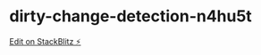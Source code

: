 # dirty-change-detection-n4hu5t

[Edit on StackBlitz ⚡️](https://stackblitz.com/edit/dirty-change-detection-n4hu5t)